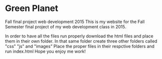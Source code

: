 # Green Planet
Fall final project web development 2015
This is my website for the Fall Semester final project of my web development class in 2015.

In order to have all the files run properly download the html files and place them in their own folder. In that same folder create three other folders called "css" "js" and "images"
Place the proper files in their respctive folders and run index.html
Hope you enjoy me work!
